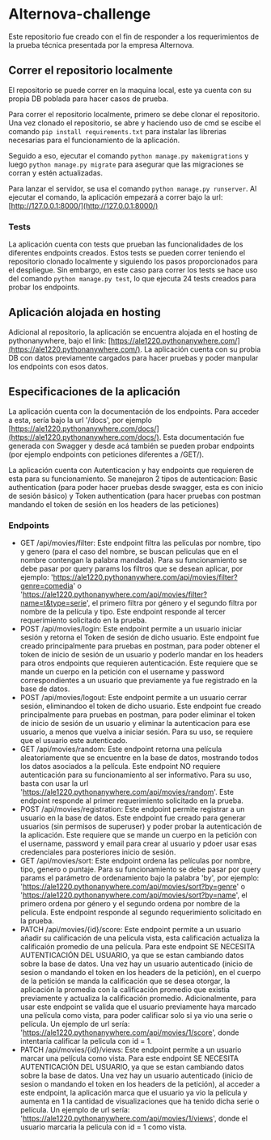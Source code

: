 # Alternova-challenge
Este repositorio fue creado con el fin de responder a los requerimientos de la prueba técnica presentada por la empresa Alternova. 

## Correr el repositorio localmente
El repositorio se puede correr en la maquina local, este ya cuenta con su propia DB poblada para hacer casos de prueba.

Para correr el repositorio localmente, primero se debe clonar el repositorio. Una vez clonado el repositorio, se abre y haciendo uso de cmd se escibe el comando `pip install requirements.txt` para instalar las librerias necesarias para el funcionamiento de la aplicación.

Seguido a eso, ejecutar el comando `python manage.py makemigrations` y luego `python manage.py migrate` para asegurar que las migraciones se corran y estén actualizadas. 

Para lanzar el servidor, se usa el comando `python manage.py runserver`. Al ejecutar el comando, la aplicación empezará a correr bajo la url: [http://127.0.0.1:8000/](http://127.0.0.1:8000/)
### Tests
La aplicación cuenta con tests que prueban las funcionalidades de los diferentes endpoints creados. Estos tests se pueden correr teniendo el repositorio clonado localmente y siguiendo los pasos proporcionados para el despliegue. Sin embargo, en este caso para correr los tests se hace uso del comando `python manage.py test`, lo que ejecuta 24 tests creados para probar los endpoints.

## Aplicación alojada en hosting
Adicional al repositorio, la aplicación se encuentra alojada en el hosting de pythonanywhere, bajo el link: [https://ale1220.pythonanywhere.com/](https://ale1220.pythonanywhere.com/). La aplicación cuenta con su probia DB con datos previamente cargados para hacer pruebas y poder manpular los endpoints con esos datos.

## Especificaciones de la aplicación

La aplicación cuenta con la documentación de los endpoints. Para acceder a esta, sería bajo la url '/docs', por ejemplo [https://ale1220.pythonanywhere.com/docs/](https://ale1220.pythonanywhere.com/docs/). Esta documentación fue generada con Swagger y desde acá también se pueden probar endpoints (por ejemplo endpoints con peticiones diferentes a /GET/).

La aplicación cuenta con Autenticacion y hay endpoints que requieren de esta para su funcionamiento. Se manejaron 2 tipos de autenticacion: Basic authentication (para poder hacer pruebas desde swagger, esta es con inicio de sesión básico) y Token authentication (para hacer pruebas con postman mandando el token de sesión en los headers de las peticiones)

### Endpoints
* GET /api/movies/filter: Este endpoint filtra las películas por nombre, tipo y genero (para el caso del nombre, se buscan peliculas que en el nombre contengan la palabra mandada). Para su funcionamiento se debe pasar por query params los filtros que se desean aplicar, por ejemplo: 'https://ale1220.pythonanywhere.com/api/movies/filter?genre=comedia' o 'https://ale1220.pythonanywhere.com/api/movies/filter?name=t&type=serie', el primero filtra por género y el segundo filtra por nombre de la película y tipo. Este endpoint responde al tercer requerimiento solicitado en la prueba.
* POST /api/movies/login: Este endpoint permite a un usuario iniciar sesión y retorna el Token de sesión de dicho usuario. Este endpoint fue creado principalmente para pruebas en postman, para poder obtener el token de inicio de sesión de un usuario y poderlo mandar en los headers para otros endpoints que requieren autenticación. Este requiere que se mande un cuerpo en la petición con el username y password correspondientes a un usuario que previamente ya fue registrado en la base de datos.
* POST /api/movies/logout: Este endpoint permite a un usuario cerrar sesión, eliminandoo el token de dicho usuario. Este endpoint fue creado principalmente para pruebas en postman, para poder eliminar el token de inicio de sesión de un usuario y eliminar la autenticacion para ese usuario, a menos que vuelva a iniciar sesión. Para su uso, se requiere que el usuario este autenticado.
* GET /api/movies/random: Este endpoint retorna una película aleatoriamente que se encuentre en la base de datos, mostrando todos los datos asociados a la película. Este endpoint NO requiere autenticación para su funcionamiento al ser informativo. Para su uso, basta con usar la url 'https://ale1220.pythonanywhere.com/api/movies/random'.  Este endpoint responde al primer requerimiento solicitado en la prueba.
* POST /api/movies/registration: Este endpoint permite registrar a un usuario en la base de datos. Este endpoint fue creado para generar usuarios (sin permisos de superuser) y poder probar la autenticación de la aplicación. Este requiere que se mande un cuerpo en la petición con el username, password y email para crear al usuario y pdoer usar esas credenciales para posteriores inicio de sesión.
* GET /api/movies/sort: Este endpoint ordena las películas por nombre, tipo, genero o puntaje. Para su funcionamiento se debe pasar por query params el parámetro de ordenamiento bajo la palabra 'by', por ejemplo: 'https://ale1220.pythonanywhere.com/api/movies/sort?by=genre' o 'https://ale1220.pythonanywhere.com/api/movies/sort?by=name', el primero ordena por género y el segundo ordena por nombre de la película. Este endpoint responde al segundo requerimiento solicitado en la prueba.
* PATCH /api/movies/{id}/score: Este endpoint permite a un usuario añadir su calificación de una película vista, esta calificación actualiza la calificaión promedio de una película. Para este endpoint SE NECESITA AUTENTICACIÓN DEL USUARIO, ya que se estan cambiando datos sobre la base de datos. Una vez hay un usuario autenticado (inicio de sesion o mandando el token en los headers de la petición), en el cuerpo de la petición se manda la calificación que se desea otorgar, la aplicación la promedia con la calificación promedio que existia previamente y actualiza la calificación promedio. Adicionalmente, para usar este endpoint se valida que el usuario previamente haya marcado una película como vista, para poder calificar solo si ya vio una serie o película. Un ejemplo de url sería: 'https://ale1220.pythonanywhere.com/api/movies/1/score', donde intentaría calificar la pelicula con id = 1.
* PATCH /api/movies/{id}/views: Este endpoint permite a un usuario marcar una película como vista. Para este endpoint SE NECESITA AUTENTICACIÓN DEL USUARIO, ya que se estan cambiando datos sobre la base de datos. Una vez hay un usuario autenticado (inicio de sesion o mandando el token en los headers de la petición), al acceder a este endpoint, la aplicación marca que el usuario ya vio la película y aumenta en 1 la cantidad de visualizaciones que ha tenido dicha serie o película. Un ejemplo de url sería: 'https://ale1220.pythonanywhere.com/api/movies/1/views', donde el usuario marcaria la pelicula con id = 1 como vista.
